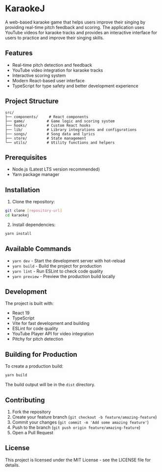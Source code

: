 # KaraokeJ

A web-based karaoke game that helps users improve their singing by providing real-time pitch feedback and scoring. The application uses YouTube videos for karaoke tracks and provides an interactive interface for users to practice and improve their singing skills.

## Features

- Real-time pitch detection and feedback
- YouTube video integration for karaoke tracks
- Interactive scoring system
- Modern React-based user interface
- TypeScript for type safety and better development experience

## Project Structure

```
src/
├── components/     # React components
├── game/          # Game logic and scoring system
├── hooks/         # Custom React hooks
├── lib/           # Library integrations and configurations
├── songs/         # Song data and lyrics
├── store/         # State management
└── utils/         # Utility functions and helpers
```

## Prerequisites

- Node.js (Latest LTS version recommended)
- Yarn package manager

## Installation

1. Clone the repository:
```bash
git clone [repository-url]
cd karaokej
```

2. Install dependencies:
```bash
yarn install
```

## Available Commands

- `yarn dev` - Start the development server with hot-reload
- `yarn build` - Build the project for production
- `yarn lint` - Run ESLint to check code quality
- `yarn preview` - Preview the production build locally

## Development

The project is built with:
- React 19
- TypeScript
- Vite for fast development and building
- ESLint for code quality
- YouTube Player API for video integration
- Pitchy for pitch detection

## Building for Production

To create a production build:

```bash
yarn build
```

The build output will be in the `dist` directory.

## Contributing

1. Fork the repository
2. Create your feature branch (`git checkout -b feature/amazing-feature`)
3. Commit your changes (`git commit -m 'Add some amazing feature'`)
4. Push to the branch (`git push origin feature/amazing-feature`)
5. Open a Pull Request

## License

This project is licensed under the MIT License - see the LICENSE file for details.
